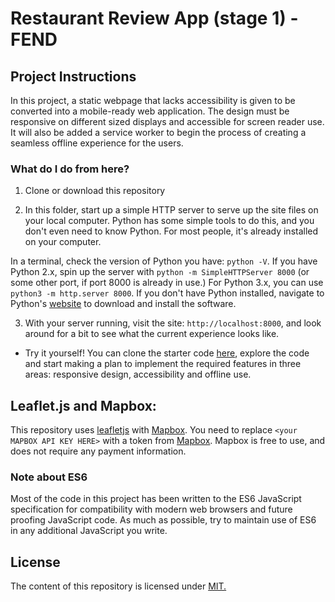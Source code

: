 # Restaurant Review App (stage 1) - FEND

## Project Instructions
In this project, a static webpage that lacks accessibility is given to be converted into a mobile-ready web application. 
The design must be responsive on different sized displays and accessible for screen reader use. It will also be added a 
service worker to begin the process of creating a seamless offline experience for the users.

### What do I do from here?

1. Clone or download this repository

2. In this folder, start up a simple HTTP server to serve up the site files on your local computer. 
Python has some simple tools to do this, and you don't even need to know Python. For most people, it's already installed on your computer. 

In a terminal, check the version of Python you have: `python -V`. If you have Python 2.x, spin up the server with `python -m SimpleHTTPServer 8000` 
(or some other port, if port 8000 is already in use.) For Python 3.x, you can use `python3 -m http.server 8000`. If you don't have Python installed, 
navigate to Python's [website](https://www.python.org/) to download and install the software.

3. With your server running, visit the site: `http://localhost:8000`, and look around for a bit to see what the current experience looks like.

- Try it yourself! You can clone the starter code [here](https://github.com/udacity/mws-restaurant-stage-1), explore the code and 
start making a plan to implement the required features in three areas: responsive design, accessibility and offline use.

## Leaflet.js and Mapbox:

This repository uses [leafletjs](https://leafletjs.com/) with [Mapbox](https://www.mapbox.com/). You need to replace `<your MAPBOX API KEY HERE>` 
with a token from [Mapbox](https://www.mapbox.com/). Mapbox is free to use, and does not require any payment information. 

### Note about ES6

Most of the code in this project has been written to the ES6 JavaScript specification for compatibility with modern web browsers and future proofing 
JavaScript code. As much as possible, try to maintain use of ES6 in any additional JavaScript you write. 

## License
The content of this repository is licensed under [MIT.](https://choosealicense.com/licenses/mit/)
